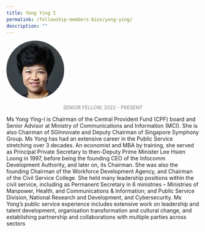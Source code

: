 ```yaml
---
title: Yong Ying I
permalink: /fellowship-members-bios/yong-ying/
description: ""
---
```

<style>
img {
	border-radius: 50%;
	height: 30% !important;
	width: 30% !important;
	}
	
fellow-img {
		text-align: center;
	}

.fellow-tenure {
	text-align: center;
	color: grey;
	font-size: 0.9em;
	}	

</style>

<div class="fellow-img">
<img src="/images/FellowshipImages/ps-ying-i.jpg">
<p class="fellow-tenure">SENIOR FELLOW, 2022 - PRESENT</p>
</div>

<p>
Ms Yong Ying-I is Chairman of the Central Provident Fund (CPF) board and Senior Advisor at Ministry of Communications and Information (MCI). She is also Chairman of SGInnovate and Deputy Chairman of Singapore Symphony Group. Ms Yong has had an extensive career in the Public Service stretching over 3 decades. An economist and MBA by training, she served as Principal Private Secretary to then-Deputy Prime Minister Lee Hsien Loong in 1997, before being the founding CEO of the Infocomm Development Authority, and later on, its Chairman. She was also the founding Chairman of the Workforce Development Agency, and Chairman of the Civil Service College. She held many leadership positions within the civil service, including as Permanent Secretary in 6 ministries – Ministries of Manpower, Health, and Communications &amp; Information; and Public Service Division, National Research and Development, and Cybersecurity. Ms Yong’s public service experience includes extensive work on leadership and talent development, organisation transformation and cultural change, and establishing partnership and collaborations with multiple parties across sectors


</p>